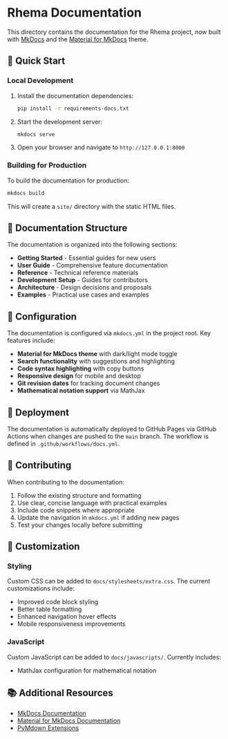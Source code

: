 # Rhema Documentation

This directory contains the documentation for the Rhema project, now built with [MkDocs](https://www.mkdocs.org/) and the [Material for MkDocs](https://squidfunk.github.io/mkdocs-material/) theme.

## 🚀 Quick Start

### Local Development

1. Install the documentation dependencies:
   ```bash
   pip install -r requirements-docs.txt
   ```

2. Start the development server:
   ```bash
   mkdocs serve
   ```

3. Open your browser and navigate to `http://127.0.0.1:8000`

### Building for Production

To build the documentation for production:

```bash
mkdocs build
```

This will create a `site/` directory with the static HTML files.

## 📁 Documentation Structure

The documentation is organized into the following sections:

- **Getting Started** - Essential guides for new users
- **User Guide** - Comprehensive feature documentation
- **Reference** - Technical reference materials
- **Development Setup** - Guides for contributors
- **Architecture** - Design decisions and proposals
- **Examples** - Practical use cases and examples

## 🔧 Configuration

The documentation is configured via `mkdocs.yml` in the project root. Key features include:

- **Material for MkDocs theme** with dark/light mode toggle
- **Search functionality** with suggestions and highlighting
- **Code syntax highlighting** with copy buttons
- **Responsive design** for mobile and desktop
- **Git revision dates** for tracking document changes
- **Mathematical notation support** via MathJax

## 🚀 Deployment

The documentation is automatically deployed to GitHub Pages via GitHub Actions when changes are pushed to the `main` branch. The workflow is defined in `.github/workflows/docs.yml`.

## 📝 Contributing

When contributing to the documentation:

1. Follow the existing structure and formatting
2. Use clear, concise language with practical examples
3. Include code snippets where appropriate
4. Update the navigation in `mkdocs.yml` if adding new pages
5. Test your changes locally before submitting

## 🎨 Customization

### Styling

Custom CSS can be added to `docs/stylesheets/extra.css`. The current customizations include:

- Improved code block styling
- Better table formatting
- Enhanced navigation hover effects
- Mobile responsiveness improvements

### JavaScript

Custom JavaScript can be added to `docs/javascripts/`. Currently includes:

- MathJax configuration for mathematical notation

## 📚 Additional Resources

- [MkDocs Documentation](https://www.mkdocs.org/)
- [Material for MkDocs Documentation](https://squidfunk.github.io/mkdocs-material/)
- [PyMdown Extensions](https://facelessuser.github.io/pymdown-extensions/) 